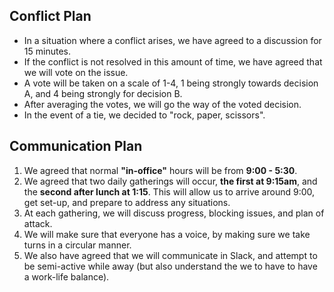 ## Conflict Plan

* In a situation where a conflict arises, we have agreed to a discussion for 15 minutes.   
* If the conflict is not resolved in this amount of time, we have agreed that we will vote on the issue.
* A vote will be taken on a scale of 1-4, 1 being strongly towards decision A, and 4 being strongly for decision B.  
* After averaging the votes, we will go the way of the voted decision.  
* In the event of a tie, we decided to "rock, paper, scissors".

## Communication Plan

1. We agreed that normal **"in-office"**  hours will be from **9:00 - 5:30**.
1. We agreed that two daily gatherings will occur, **the first at 9:15am**, and the **second after lunch at 1:15**.  This will allow us to arrive around 9:00, get set-up, and prepare to address any situations.
3. At each gathering, we will discuss progress, blocking issues, and plan of attack.
4. We will make sure that everyone has a voice, by making sure we take turns in a circular manner.
5. We also have agreed that we will communicate in Slack, and attempt to be semi-active while away (but also understand the we to have to have a work-life balance).
